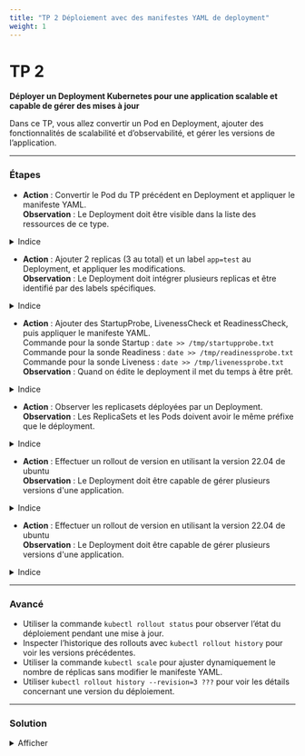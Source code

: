 ```yaml
---
title: "TP 2 Déploiement avec des manifestes YAML de deployment"
weight: 1
---
```


# TP 2

**Déployer un Deployment Kubernetes pour une application scalable et capable de gérer des mises à jour**

Dans ce TP, vous allez convertir un Pod en Deployment, ajouter des fonctionnalités de scalabilité et d’observabilité, et gérer les versions de l’application.

---

### Étapes 

- **Action** : Convertir le Pod du TP précédent en Deployment et appliquer le manifeste YAML.  
  **Observation** : Le Deployment doit être visible dans la liste des ressources de ce type.
<details><summary>Indice</summary>
<ul>
<li>Utiliser la commande <code>kubectl get ??? -o yaml</code> pour obtenir le template du pod dans le TP précédent.</li>
<li>Utiliser la commande <code>kubectl apply ???</code> pour appliquer un fichier YAML au cluster. </li>
<li>Utiliser les commande <code>get</code> et <code>describe</code> pour afficher l'état. </li>
</ul>
</details>

- **Action** : Ajouter 2 replicas (3 au total) et un label `app=test` au Deployment, et appliquer les modifications.  
  **Observation** : Le Deployment doit intégrer plusieurs replicas et être identifié par des labels spécifiques.  
<details><summary>Indice</summary>
Vérifier les sections replicas et labels dans le manifeste YAML.
</details>

- **Action** : Ajouter des StartupProbe, LivenessCheck et ReadinessCheck, puis appliquer le manifeste YAML.  
  Commande pour la sonde Startup : `date >> /tmp/startupprobe.txt `  
  Commande pour la sonde Readiness : `date >> /tmp/readinessprobe.txt `  
  Commande pour la sonde Liveness : `date >> /tmp/livenessprobe.txt`  
    **Observation** : Quand on édite le deployment il met du temps à être prêt.

<details><summary>Indice</summary>

Utiliser des probes dans le YAML pour les checks de liveness et readiness.

</details>

- **Action** : Observer les replicasets déployées par un Deployment.  
  **Observation** : Les ReplicaSets et les Pods doivent avoir le même préfixe que le déployment.  
<details><summary>Indice</summary>
Inspecter les ressources avec <code>kubectl get ???</code>.
</details>

- **Action** : Effectuer un rollout de version en utilisant la version 22.04 de ubuntu  
  **Observation** : Le Deployment doit être capable de gérer plusieurs versions d'une application.  
<details><summary>Indice</summary>
Mettre à jour et gérer les versions à l’aide des commandes liées aux déploiements.
</details>

- **Action** : Effectuer un rollout de version en utilisant la version 22.04 de ubuntu  
  **Observation** : Le Deployment doit être capable de gérer plusieurs versions d'une application.  
<details><summary>Indice</summary>
Mettre à jour et gérer les versions à l’aide des commandes liées aux déploiements.
</details>

---

### Avancé 

- Utiliser la commande `kubectl rollout status` pour observer l’état du déploiement pendant une mise à jour.
- Inspecter l’historique des rollouts avec `kubectl rollout history` pour voir les versions précédentes.
- Utiliser la commande `kubectl scale` pour ajuster dynamiquement le nombre de réplicas sans modifier le manifeste YAML.
- Utiliser `kubectl rollout history --revision=3 ???` pour voir les détails concernant une version du déploiement.

---

### Solution 

<details><summary>Afficher</summary>

- **Convertir le Pod en Deployment et appliquer le manifeste** : `kubectl apply -f <nom_du_fichier>.yaml`  

```yaml
apiVersion: apps/v1
kind: Deployment
metadata:
  name: ubuntu-deployment
spec:
  replicas: 1
  selector:
    matchLabels:
      app: ubuntu
  template:
    metadata:
      labels:
        app: ubuntu
    spec:
      containers:
      - name: ubuntu
        image: ubuntu:latest
        command: ["/bin/bash", "-c", "tail -f /dev/null"]

```
- **Ajouter des replicas et labels au Deployment** : Modifier le YAML avec la section replicas et labels, puis appliquer.  

```yaml
apiVersion: apps/v1
kind: Deployment
metadata:
  name: ubuntu-deployment
spec:
  replicas: 3
  selector:
    matchLabels:
      app: test
  template:
    metadata:
      labels:
        app: test
    spec:
      containers:
      - name: ubuntu
        image: ubuntu:latest
        command: ["/bin/bash", "-c", "tail -f /dev/null"]
```

- **Ajouter des health checks** : Utiliser les probes dans le YAML, puis appliquer avec `kubectl apply`.  

```yaml

apiVersion: apps/v1
kind: Deployment
metadata:
  name: ubuntu-deployment
  labels:
    app: test
spec:
  replicas: 3
  selector:
    matchLabels:
      app: test
  template:
    metadata:
      labels:
        app: test
    spec:
      containers:
      - name: ubuntu-container
        image: ubuntu:latest
        command: ["/bin/sh", "-c", "tail -f /dev/null"]
        readinessProbe:
          exec:
            command:
            - /bin/sh
            - -c
            - "date >> /tmp/readinessprobe.txt"
          initialDelaySeconds: 5
          periodSeconds: 10
        livenessProbe:
          exec:
            command:
            - /bin/sh
            - -c
            - "date >> /tmp/livenessprobe.txt"
          initialDelaySeconds: 15
          periodSeconds: 10
        startupProbe:
          exec:
            command:
            - /bin/sh
            - -c
            - "date >> /tmp/startupprobe.txt"
          failureThreshold: 30
          periodSeconds: 10

```

- **Observer les ressources déployées** : Utiliser `kubectl get all` pour voir toutes les ressources.
- **Effectuer un rollout de version** : Mettre à jour le fichier YAML en remplaçant `image: ubuntu:22.04` et appliquer le fichier.
- **Surveiller le rollout de version** : `kubectl rollout status deployment/ubuntu-deployment` et `kubectl rollout history deployment/ubuntu-deployment`
- **Effectuer un rollback de version** : `kubectl rollout undo deployment/ubuntu-deployment` et `kubectl rollout status deployment/ubuntu-deployment` 

```bash

```

</details>
